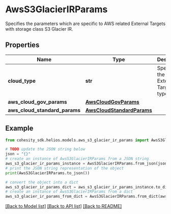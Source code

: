 # AwsS3GlacierIRParams

Specifies the parameters which are specific to AWS related External Targets with storage class S3 Glacier IR.

## Properties

Name | Type | Description | Notes
------------ | ------------- | ------------- | -------------
**cloud_type** | **str** | Specifies the AWS External Target type. | 
**aws_cloud_gov_params** | [**AwsCloudGovParams**](AwsCloudGovParams.md) |  | [optional] 
**aws_cloud_standard_params** | [**AwsCloudStandardParams**](AwsCloudStandardParams.md) |  | [optional] 

## Example

```python
from cohesity_sdk.helios.models.aws_s3_glacier_ir_params import AwsS3GlacierIRParams

# TODO update the JSON string below
json = "{}"
# create an instance of AwsS3GlacierIRParams from a JSON string
aws_s3_glacier_ir_params_instance = AwsS3GlacierIRParams.from_json(json)
# print the JSON string representation of the object
print(AwsS3GlacierIRParams.to_json())

# convert the object into a dict
aws_s3_glacier_ir_params_dict = aws_s3_glacier_ir_params_instance.to_dict()
# create an instance of AwsS3GlacierIRParams from a dict
aws_s3_glacier_ir_params_from_dict = AwsS3GlacierIRParams.from_dict(aws_s3_glacier_ir_params_dict)
```
[[Back to Model list]](../README.md#documentation-for-models) [[Back to API list]](../README.md#documentation-for-api-endpoints) [[Back to README]](../README.md)


